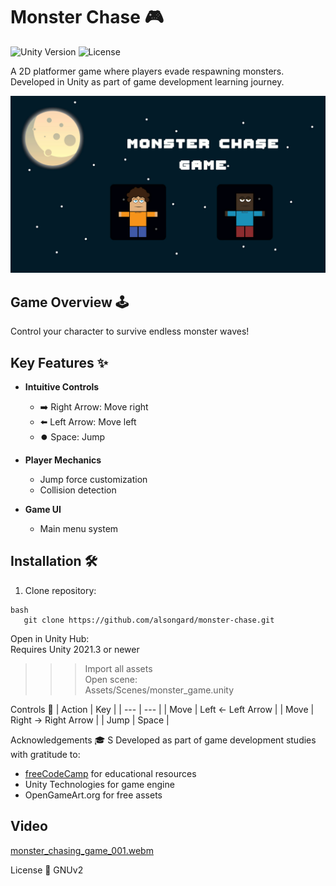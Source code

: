 # Monster Chase 🎮

![Unity Version](https://img.shields.io/badge/Unity-2021.3%2B-blue)
![License](https://img.shields.io/badge/License-MIT-green)

A 2D platformer game where players evade respawning monsters. Developed in Unity as part of game development learning journey.

![monster_chase_game_snapshot](monster_chase_game_snapshot.png)

## Game Overview 🕹️
Control your character to survive endless monster waves!

## Key Features ✨
- **Intuitive Controls**
  - ➡️ Right Arrow: Move right
  - ⬅️ Left Arrow: Move left
  - ⏺️ Space: Jump

- **Player Mechanics**
    - Jump force customization
    - Collision detection

- **Game UI**
  - Main menu system

## Installation 🛠️
1. Clone repository:
```
bash
   git clone https://github.com/alsongard/monster-chase.git
```

Open in Unity Hub:  
Requires Unity 2021.3 or newer  
>>>Import all assets  
Open scene:   
>>>Assets/Scenes/monster_game.unity  

Controls 🎯
| Action |	Key |
| --- | --- |
| Move | Left 	← Left Arrow  |
| Move | Right 	→ Right Arrow  |
| Jump |	Space  |


Acknowledgements 🎓  S
Developed as part of game development studies with gratitude to:  

* [freeCodeCamp](https://youtu.be/gB1F9G0JXOo?si=aOPV8tLQn9NVXTqq) for educational resources
* Unity Technologies for game engine
* OpenGameArt.org for free assets


## Video
[monster_chasing_game_001.webm](https://github.com/user-attachments/assets/18914723-eba8-423e-8961-208efb501438)


License 📄
GNUv2 
